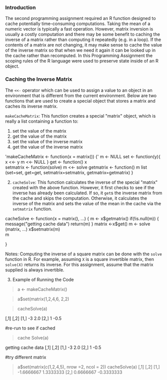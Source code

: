 ### Introduction
The second programming assignment required an R function designed to
cache potentially time-consuming computations.  Taking the mean of a numeric vector is typically a fast
operation.  However, matrix inversion is usually a costly computation and there may be some
benefit to caching the inverse of a matrix rather than computing it repeatedly (e.g.
in a loop).  If the contents of a matrix are not changing, it may make
sense to cache the value of the inverse matrix so that when we need it again it
can be looked up in the cache rather than recomputed. In this
Programming Assignment the scoping rules of the R language were used
to preserve state inside of an R object.

### Caching the Inverse Matrix

The `<<-` operator which can be used to
assign a value to an object in an environment that is different from the
current environment. Below are two functions that are used to create a
special object that stores a matrix and caches its inverse matrix.

`makeCacheMatrix`: This function creates a special "matrix" object, which is
really a list containing a function to:

1. set the value of the matrix
2.  get the value of the matrix
3.  set the value of the inverse matrix
4.  get the value of the inverse matrix


'makeCacheMatrix <- function(x = matrix()) {'
   m <- NULL
   set <- function(y){
   x <<- y
   m <<- NULL
  }
get <- function() x  
setmatrix <- function(solve) m <<- solve
getmatrix <- function() m
list (set=set, get=get, setmatrix=setmatrix, getmatrix=getmatrix)
}


2.  `cacheSolve`: This function calculates the inverse of the special "matrix"
created with the above function. However, it first checks to see if the
inverse has already been calculated. If so, it `get`s the inverse matrix from the
cache and skips the computation. Otherwise, it calculates the inverse of
the matrix and sets the value of the mean in the cache via the `setmatrix`
function.

<!-- -->

  cacheSolve <- function(x = matrix(), ...) {
  m <- x$getmatrix()
  if(!is.null(m)) {
    message("getting cache data")
    return(m)
  }
  matrix <-x$get()
  m <- solve (matrix, ...)
  x$setmatrix(m)  
  m

}

<!-- -->

Notes: Computing the inverse of a square matrix can be done with the `solve`
function in R. For example, assuming `X` is a square invertible matrix, then
`solve(X)` returns its inverse. For this assignment, assume that the matrix supplied is always
invertible.

3.  Example of Running the Code
<!-- -->

>a <- makeCacheMatrix()

>a$set(matrix(1,2,4,6, 2,2)

>cacheSolve(a)

 [,1] [,2]
[1,]   -3  2.0
[2,]    1 -0.5

#re-run to see if cached 
>cache Solve(a)

getting cache data
     [,1] [,2]
[1,]   -3  2.0
[2,]    1 -0.5

#try different matrix
> a$set(matrix(c(1,2,4,5), nrow =2, ncol = 2))
> cacheSolve(a)
           [,1]       [,2]
[1,] -1.6666667  1.3333333
[2,]  0.6666667 -0.3333333

<!-- -->







